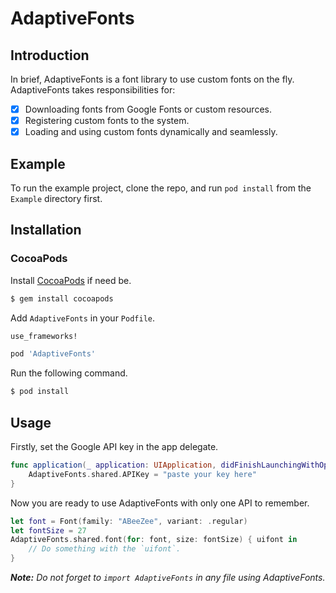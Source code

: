 # AdaptiveFonts
## Introduction

In brief, AdaptiveFonts is a font library to use custom fonts on the fly. AdaptiveFonts takes responsibilities for:
- [x] Downloading fonts from Google Fonts or custom resources.
- [x] Registering custom fonts to the system.
- [x] Loading and using custom fonts dynamically and seamlessly.

## Example

To run the example project, clone the repo, and run `pod install` from the `Example` directory first.


## Installation

### CocoaPods

Install [CocoaPods](https://cocoapods.org) if need be.

```bash
$ gem install cocoapods
```

Add `AdaptiveFonts` in your `Podfile`.

```ruby
use_frameworks!

pod 'AdaptiveFonts'
```

Run the following command.

```bash
$ pod install
```

## Usage

Firstly, set the Google API key in the app delegate.

```swift
func application(_ application: UIApplication, didFinishLaunchingWithOptions launchOptions: [UIApplicationLaunchOptionsKey: Any]?) -> Bool {
    AdaptiveFonts.shared.APIKey = "paste your key here"
}
```

Now you are ready to use AdaptiveFonts with only one API to remember.

```swift
let font = Font(family: "ABeeZee", variant: .regular)
let fontSize = 27
AdaptiveFonts.shared.font(for: font, size: fontSize) { uifont in
    // Do something with the `uifont`.
}
```

_**Note:** Do not forget to `import AdaptiveFonts` in any file using AdaptiveFonts._
